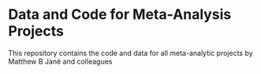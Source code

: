 #  Data and Code for Meta-Analysis Projects

This repository contains the code and data for all meta-analytic projects by Matthew B Jané and colleagues

